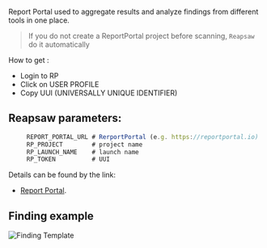 Report Portal used to aggregate results and analyze findings from different tools in one place. 

>If you do not create a ReportPortal project before scanning, `Reapsaw` do it automatically

How to get :
* Login to RP
* Click on USER PROFILE
* Copy UUI (UNIVERSALLY UNIQUE IDENTIFIER)

## Reapsaw parameters:
```js
     REPORT_PORTAL_URL # RerportPortal (e.g. https://reportportal.io)
     RP_PROJECT        # project name
     RP_LAUNCH_NAME    # launch name
     RP_TOKEN          # UUI
```
Details can be found by the link:
* [Report Portal](https://reportportal.io/docs/What-is-ReportPortal?).


## Finding example 
![Finding Template](https://github.com/florykiank/sast/blob/docs/docs/rp_finding.png)

